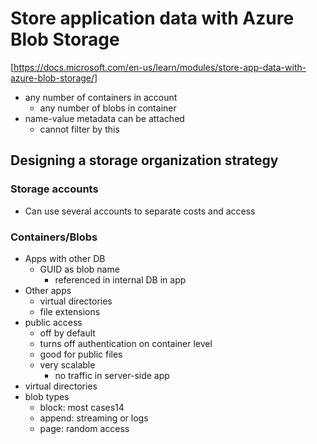 # Store application data with Azure Blob Storage
[https://docs.microsoft.com/en-us/learn/modules/store-app-data-with-azure-blob-storage/]
- any number of containers in account
  - any number of blobs in container
- name-value metadata can be attached
  - cannot filter by this

## Designing a storage organization strategy
### Storage accounts
- Can use several accounts to separate costs and access
### Containers/Blobs
- Apps with other DB
  - GUID as blob name
    - referenced in internal DB in app
- Other apps
  - virtual directories
  - file extensions
- public access
  - off by default
  - turns off authentication on container level
  - good for public files
  - very scalable
    - no traffic in server-side app
- virtual directories
- blob types
  - block: most cases14
  - append: streaming or logs
  - page: random access